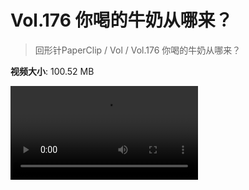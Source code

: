 # Vol.176 你喝的牛奶从哪来？

> 回形针PaperClip / Vol / Vol.176 你喝的牛奶从哪来？

**视频大小**: 100.52 MB

<div class="video"><video src="https://file.hsyhx.top/video/PaperClip/Vol/176.mp4" controls preload>🤔 您的浏览器不支持 video 标签</video></div>